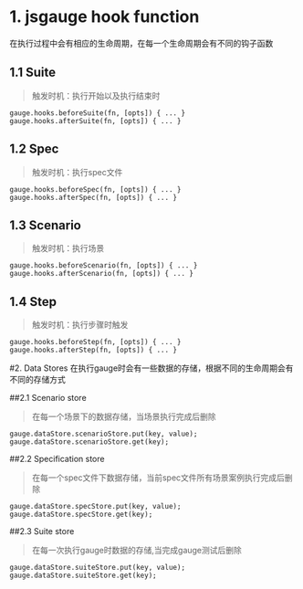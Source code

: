 # 1. jsgauge hook function
在执行过程中会有相应的生命周期，在每一个生命周期会有不同的钩子函数
## 1.1 Suite
> 触发时机：执行开始以及执行结束时

```
gauge.hooks.beforeSuite(fn, [opts]) { ... }
gauge.hooks.afterSuite(fn, [opts]) { ... }
```

## 1.2 Spec
> 触发时机：执行spec文件
```
gauge.hooks.beforeSpec(fn, [opts]) { ... }
gauge.hooks.afterSpec(fn, [opts]) { ... } 
```

## 1.3 Scenario
> 触发时机：执行场景

```
gauge.hooks.beforeScenario(fn, [opts]) { ... }
gauge.hooks.afterScenario(fn, [opts]) { ... }
```

## 1.4 Step
> 触发时机：执行步骤时触发
```
gauge.hooks.beforeStep(fn, [opts]) { ... }
gauge.hooks.afterStep(fn, [opts]) { ... }
```
#2. Data Stores
在执行gauge时会有一些数据的存储，根据不同的生命周期会有不同的存储方式

##2.1 Scenario store
> 在每一个场景下的数据存储，当场景执行完成后删除
```
gauge.dataStore.scenarioStore.put(key, value);
gauge.dataStore.scenarioStore.get(key);
```
##2.2 Specification store
> 在每一个spec文件下数据存储，当前spec文件所有场景案例执行完成后删除
```
gauge.dataStore.specStore.put(key, value);
gauge.dataStore.specStore.get(key);
```
##2.3 Suite store
> 在每一次执行gauge时数据的存储,当完成gauge测试后删除
```
gauge.dataStore.suiteStore.put(key, value);
gauge.dataStore.suiteStore.get(key);
```